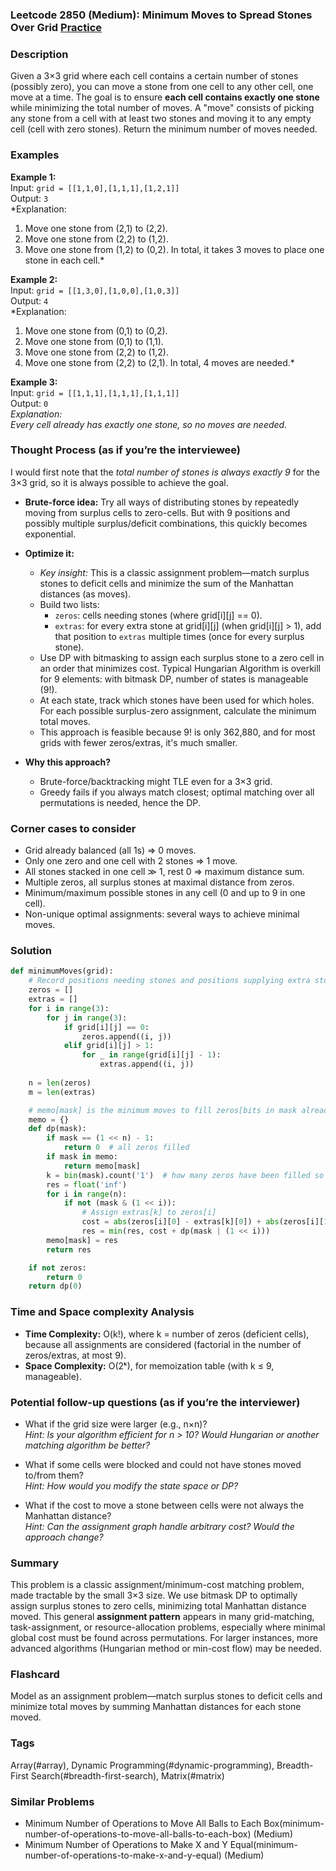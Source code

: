 ### Leetcode 2850 (Medium): Minimum Moves to Spread Stones Over Grid [Practice](https://leetcode.com/problems/minimum-moves-to-spread-stones-over-grid)

### Description  
Given a 3×3 grid where each cell contains a certain number of stones (possibly zero), you can move a stone from one cell to any other cell, one move at a time. The goal is to ensure **each cell contains exactly one stone** while minimizing the total number of moves. A "move" consists of picking any stone from a cell with at least two stones and moving it to any empty cell (cell with zero stones). Return the minimum number of moves needed.

### Examples  

**Example 1:**  
Input: `grid = [[1,1,0],[1,1,1],[1,2,1]]`  
Output: `3`  
*Explanation:  
1. Move one stone from (2,1) to (2,2).  
2. Move one stone from (2,2) to (1,2).
3. Move one stone from (1,2) to (0,2).
In total, it takes 3 moves to place one stone in each cell.*

**Example 2:**  
Input: `grid = [[1,3,0],[1,0,0],[1,0,3]]`  
Output: `4`  
*Explanation:  
1. Move one stone from (0,1) to (0,2).
2. Move one stone from (0,1) to (1,1).
3. Move one stone from (2,2) to (1,2).
4. Move one stone from (2,2) to (2,1).
In total, 4 moves are needed.*

**Example 3:**  
Input: `grid = [[1,1,1],[1,1,1],[1,1,1]]`  
Output: `0`  
*Explanation:  
Every cell already has exactly one stone, so no moves are needed.*

### Thought Process (as if you’re the interviewee)  
I would first note that the *total number of stones is always exactly 9* for the 3×3 grid, so it is always possible to achieve the goal.

- **Brute-force idea:** Try all ways of distributing stones by repeatedly moving from surplus cells to zero-cells. But with 9 positions and possibly multiple surplus/deficit combinations, this quickly becomes exponential.
- **Optimize it:**
  - *Key insight:* This is a classic assignment problem—match surplus stones to deficit cells and minimize the sum of the Manhattan distances (as moves).
  - Build two lists:
    - `zeros`: cells needing stones (where grid[i][j] == 0).
    - `extras`: for every extra stone at grid[i][j] (when grid[i][j] > 1), add that position to `extras` multiple times (once for every surplus stone).
  - Use DP with bitmasking to assign each surplus stone to a zero cell in an order that minimizes cost. Typical Hungarian Algorithm is overkill for 9 elements: with bitmask DP, number of states is manageable (9!).
  - At each state, track which stones have been used for which holes. For each possible surplus-zero assignment, calculate the minimum total moves.  
  - This approach is feasible because 9! is only 362,880, and for most grids with fewer zeros/extras, it's much smaller.

- **Why this approach?**
  - Brute-force/backtracking might TLE even for a 3×3 grid.
  - Greedy fails if you always match closest; optimal matching over all permutations is needed, hence the DP.

### Corner cases to consider  
- Grid already balanced (all 1s) ⇒ 0 moves.
- Only one zero and one cell with 2 stones ⇒ 1 move.
- All stones stacked in one cell ≫ 1, rest 0 ⇒ maximum distance sum.
- Multiple zeros, all surplus stones at maximal distance from zeros.
- Minimum/maximum possible stones in any cell (0 and up to 9 in one cell).
- Non-unique optimal assignments: several ways to achieve minimal moves.

### Solution

```python
def minimumMoves(grid):
    # Record positions needing stones and positions supplying extra stones
    zeros = []
    extras = []
    for i in range(3):
        for j in range(3):
            if grid[i][j] == 0:
                zeros.append((i, j))
            elif grid[i][j] > 1:
                for _ in range(grid[i][j] - 1):
                    extras.append((i, j))
    
    n = len(zeros)
    m = len(extras)

    # memo[mask] is the minimum moves to fill zeros[bits in mask already filled]
    memo = {}
    def dp(mask):
        if mask == (1 << n) - 1:
            return 0  # all zeros filled
        if mask in memo:
            return memo[mask]
        k = bin(mask).count('1')  # how many zeros have been filled so far
        res = float('inf')
        for i in range(n):
            if not (mask & (1 << i)):
                # Assign extras[k] to zeros[i]
                cost = abs(zeros[i][0] - extras[k][0]) + abs(zeros[i][1] - extras[k][1])
                res = min(res, cost + dp(mask | (1 << i)))
        memo[mask] = res
        return res

    if not zeros:
        return 0
    return dp(0)
```

### Time and Space complexity Analysis  

- **Time Complexity:** O(k!), where k = number of zeros (deficient cells), because all assignments are considered (factorial in the number of zeros/extras, at most 9).
- **Space Complexity:** O(2ᵏ), for memoization table (with k ≤ 9, manageable).

### Potential follow-up questions (as if you’re the interviewer)  

- What if the grid size were larger (e.g., n×n)?  
  *Hint: Is your algorithm efficient for n > 10? Would Hungarian or another matching algorithm be better?*

- What if some cells were blocked and could not have stones moved to/from them?  
  *Hint: How would you modify the state space or DP?*

- What if the cost to move a stone between cells were not always the Manhattan distance?  
  *Hint: Can the assignment graph handle arbitrary cost? Would the approach change?*

### Summary
This problem is a classic assignment/minimum-cost matching problem, made tractable by the small 3×3 size. We use bitmask DP to optimally assign surplus stones to zero cells, minimizing total Manhattan distance moved. This general **assignment pattern** appears in many grid-matching, task-assignment, or resource-allocation problems, especially where minimal global cost must be found across permutations. For larger instances, more advanced algorithms (Hungarian method or min-cost flow) may be needed.


### Flashcard
Model as an assignment problem—match surplus stones to deficit cells and minimize total moves by summing Manhattan distances for each stone moved.

### Tags
Array(#array), Dynamic Programming(#dynamic-programming), Breadth-First Search(#breadth-first-search), Matrix(#matrix)

### Similar Problems
- Minimum Number of Operations to Move All Balls to Each Box(minimum-number-of-operations-to-move-all-balls-to-each-box) (Medium)
- Minimum Number of Operations to Make X and Y Equal(minimum-number-of-operations-to-make-x-and-y-equal) (Medium)